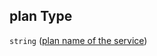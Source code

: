 ## plan Type

`string` ([plan name of the service](btpsa-usecase-properties-services-items-properties-plan-name-of-the-service.md))
